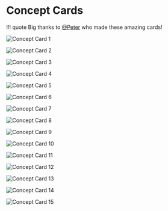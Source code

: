 # Concept Cards

!!! quote
    Big thanks to [@Peter](https://community.makeroid.io/u/Peter) who made these amazing cards!

![Concept Card 1](/assets/images/other/resources/makeroidconceptcard01.png)

![Concept Card 2](/assets/images/other/resources/makeroidconceptcard02.png)

![Concept Card 3](/assets/images/other/resources/makeroidconceptcard03.png)

![Concept Card 4](/assets/images/other/resources/makeroidconceptcard04.png)

![Concept Card 5](/assets/images/other/resources/makeroidconceptcard05.png)

![Concept Card 6](/assets/images/other/resources/makeroidconceptcard06.png)

![Concept Card 7](/assets/images/other/resources/makeroidconceptcard07.png)

![Concept Card 8](/assets/images/other/resources/makeroidconceptcard08.png)

![Concept Card 9](/assets/images/other/resources/makeroidconceptcard09.png)

![Concept Card 10](/assets/images/other/resources/makeroidconceptcard10.png)

![Concept Card 11](/assets/images/other/resources/makeroidconceptcard11.png)

![Concept Card 12](/assets/images/other/resources/makeroidconceptcard12.png)

![Concept Card 13](/assets/images/other/resources/makeroidconceptcard13.png)

![Concept Card 14](/assets/images/other/resources/makeroidconceptcard14.png)

![Concept Card 15](/assets/images/other/resources/makeroidconceptcard15.png)
